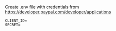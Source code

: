 Create .env file with credentials from
https://developer.paypal.com/developer/applications

```
CLIENT_ID=
SECRET=
```

